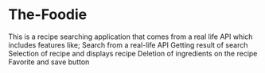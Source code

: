 # The-Foodie

This is a recipe searching application that comes from a real life API which includes features like; Search from a real-life API Getting result of search Selection of recipe and displays recipe Deletion of ingredients on the recipe Favorite and save button
